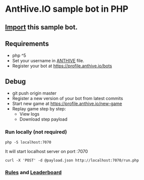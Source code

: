 # AntHive.IO sample bot in PHP

## [Import](https://github.com/new/import) this sample bot.

## Requirements
- php ^5
- Set your username in [ANTHIVE](ANTHIVE) file.
- Register your bot at https://profile.anthive.io/bots

## Debug
- git push origin master
- Register a new version of your bot from latest commits
- Start new game at https://profile.anthive.io/new-game
- Replay game step by step:
  - View logs
  - Download step payload

### Run locally (not required)
```
php -S localhost:7070
```
It will start localhost server on port :7070

```
curl -X 'POST' -d @payload.json http://localhost:7070/run.php
```

### [Rules](https://anthive.io/rules/) and [Leaderboard](https://anthive.io/leaderboard/)

